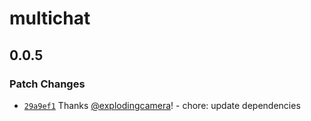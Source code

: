 # multichat

## 0.0.5

### Patch Changes

- [`29a9ef1`](https://github.com/explodingcamera/esm/commit/29a9ef118db1f1184f4f599b2806e25b1c41187b) Thanks [@explodingcamera](https://github.com/explodingcamera)! - chore: update dependencies
